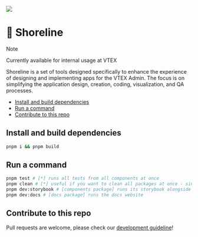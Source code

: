 <a href="https://shoreline.storybook.vtex.com" target="_blank"><img src="https://raw.githubusercontent.com/storybooks/brand/master/badge/badge-storybook.svg"></a>

# 🌊 Shoreline

> [!NOTE]
> Currently available for internal usage at VTEX

Shoreline is a set of tools designed specifically to enhance the experience of
designing and implementing apps for the VTEX Admin. The focus is on simplifying
the application design, creation, coding, visualization, and QA processes.

- [Install and build dependencies](#install-and-build-dependencies)
- [Run a command](#run-a-command)
- [Contribute to this repo](#contribute-to-this-repo)

## Install and build dependencies

```bash
pnpm i && pnpm build
```

## Run a command

```bash
pnpm test # [*] runs all tests from all components at once
pnpm clean # [*] useful if you want to clean all packages at once - since they are linked, sometimes a rebase not followed by a fresh reinstall can cause some issues
pnpm dev:storybook # [components package] runs its storybook alongside the styles package
pnpm dev:docs # [docs package] runs the docs website
```

## Contribute to this repo

Pull requests are welcome, please check our
[development guideline](https://shoreline.vtex.com/guides/engineering-contribution/development-guideline)!
